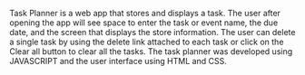 Task Planner is a web app that stores and displays a task. The user after opening the app will see space to enter the task or event name, the due date, and the screen that displays the store information. The user can delete a single task by using the delete link attached to each task or click on the Clear all button to clear all the tasks. The task planner was developed using JAVASCRIPT and the user interface using HTML and CSS.
